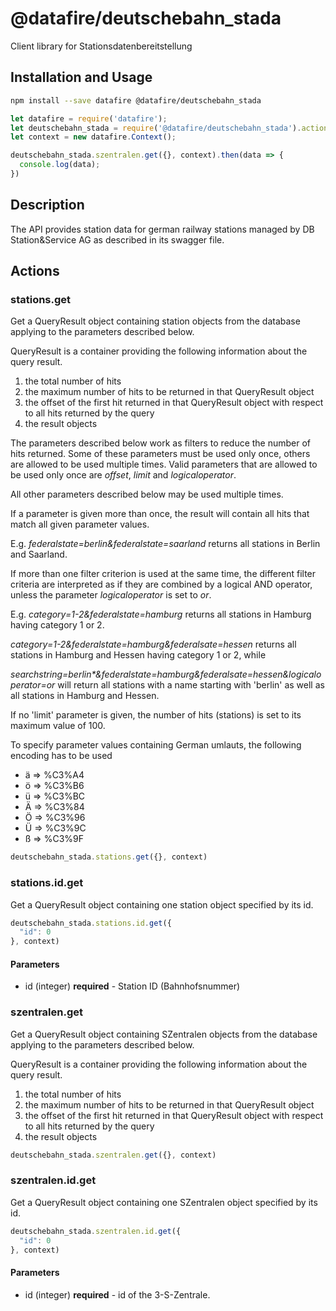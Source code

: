 # @datafire/deutschebahn_stada

Client library for Stationsdatenbereitstellung

## Installation and Usage
```bash
npm install --save datafire @datafire/deutschebahn_stada
```

```js
let datafire = require('datafire');
let deutschebahn_stada = require('@datafire/deutschebahn_stada').actions;
let context = new datafire.Context();

deutschebahn_stada.szentralen.get({}, context).then(data => {
  console.log(data);
})
```

## Description
The API provides station data for german railway stations managed by DB Station&Service AG as described in its swagger file.

## Actions
### stations.get
Get a QueryResult object containing station objects from the database applying to the parameters described below. 

QueryResult is a container providing the following information about the query result.
  1. the total number of hits
  2. the maximum number of hits to be returned in that QueryResult object
  3. the offset of the first hit returned in that QueryResult object with respect to all hits returned by the query
  4. the result objects
  
The parameters described below work as filters to reduce the number of hits returned. Some of these parameters must be used only once, others are allowed to be used multiple times. Valid parameters that are allowed to be used only once are _offset_, _limit_ and _logicaloperator_. 

All other parameters described below may be used multiple times.

If a parameter is given more than once, the result will contain all hits that match all given parameter values.

E.g. _federalstate=berlin&federalstate=saarland_ returns all stations in Berlin and Saarland.

If more than one filter criterion is used at the same time, the different filter criteria are interpreted as if they are combined by a logical AND operator, unless the parameter _logicaloperator_ is set to _or_.

E.g. _category=1-2&federalstate=hamburg_ returns all stations in Hamburg having category 1 or 2.

_category=1-2&federalstate=hamburg&federalsate=hessen_ returns all stations in Hamburg and Hessen having category 1 or 2, while

_searchstring=berlin*&federalstate=hamburg&federalsate=hessen&logicaloperator=or_ will return all stations with a name starting with 'berlin' as well as all stations in Hamburg and Hessen.

If no 'limit' parameter is given, the number of hits (stations) is set to its maximum value of 100.

To specify parameter values containing German umlauts, the following encoding has to be used
  * ä  => %C3%A4
  * ö  => %C3%B6
  * ü  => %C3%BC
  * Ä  => %C3%84
  * Ö  => %C3%96
  * Ü  => %C3%9C
  * ß  => %C3%9F



```js
deutschebahn_stada.stations.get({}, context)
```


### stations.id.get
Get a QueryResult object containing one station object specified by its id.


```js
deutschebahn_stada.stations.id.get({
  "id": 0
}, context)
```

#### Parameters
* id (integer) **required** - Station ID (Bahnhofsnummer)

### szentralen.get
Get a QueryResult object containing SZentralen objects from the database applying to the parameters described below. 

QueryResult is a container providing the following information about the query result.
  1. the total number of hits
  2. the maximum number of hits to be returned in that QueryResult object
  3. the offset of the first hit returned in that QueryResult object with respect to all hits returned by the query
  4. the result objects



```js
deutschebahn_stada.szentralen.get({}, context)
```


### szentralen.id.get
Get a QueryResult object containing one SZentralen object specified by its id. 


```js
deutschebahn_stada.szentralen.id.get({
  "id": 0
}, context)
```

#### Parameters
* id (integer) **required** - id of the 3-S-Zentrale.


